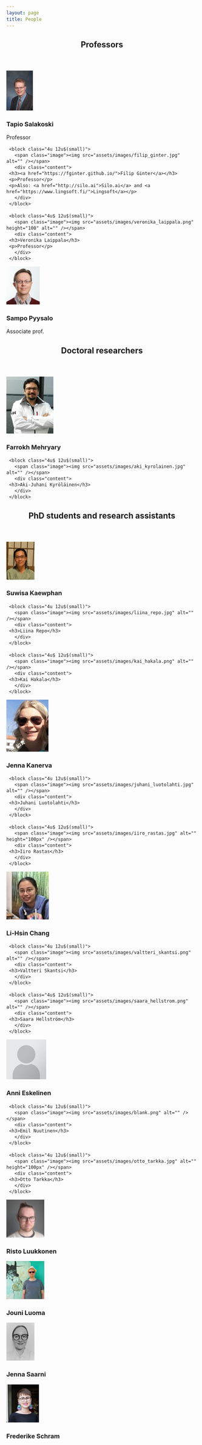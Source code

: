 ```yaml
---
layout: page
title: People
---
```


<section>
   <header class="major">
      <h2>Professors</h2>
   </header>
   <div class="row">
     <block class="4u 12u$(small)">
       <span class="image"><img src="assets/images/sala_web.jpg" alt="" /></span>
       <div class="content">
	 <h3>Tapio Salakoski</h3>
	 <p>Professor</p>
       </div>
     </block>
	
     <block class="4u 12u$(small)">
       <span class="image"><img src="assets/images/filip_ginter.jpg" alt="" /></span>
       <div class="content">
	 <h3><a href="https://fginter.github.io/">Filip Ginter</a></h3>
	 <p>Professor</p>
	 <p>Also: <a href="http://silo.ai">Silo.ai</a> and <a href="https://www.lingsoft.fi/">Lingsoft</a></p>
       </div>
     </block>
     
     <block class="4u$ 12u$(small)">
       <span class="image"><img src="assets/images/veronika_laippala.png" height="100" alt="" /></span>
       <div class="content">
	 <h3>Veronika Laippala</h3>
	 <p>Professor</p>
       </div>
     </block>
   </div> 
   <div class="row">
     <block class="4u$ 12u$(small)">
       <span class="image"><img src="assets/images/sampo_pyysalo.png" height="100" alt="" /></span>
       <div class="content">
	 <h3>Sampo Pyysalo</h3>
	 <p>Associate prof.</p>
       </div>
     </block>
   </div>
<section>
   <header class="major">
      <h2>Doctoral researchers</h2>
   </header>
   <div class="row">
     <block class="4u 12u$(small)">
       <span class="image"><img src="assets/images/farrokh_mehryary.png" alt="" /></span>
       <div class="content">
	 <h3>Farrokh Mehryary</h3>
       </div>
     </block>
	   
     <block class="4u$ 12u$(small)">
       <span class="image"><img src="assets/images/aki_kyrolainen.jpg" alt="" /></span>
       <div class="content">
	 <h3>Aki-Juhani Kyröläinen</h3>
       </div>
     </block>

   </div>

</section>

<section>
   <header class="major">
      <h2>PhD students and research assistants</h2>
   </header>
   <div class="row">
     <block class="4u 12u$(small)">
       <span class="image"><img src="assets/images/suwisa_kaewphan.jpg" alt="" /></span>
       <div class="content">
	 <h3>Suwisa Kaewphan</h3>
       </div>
     </block>

     <block class="4u 12u$(small)">
       <span class="image"><img src="assets/images/liina_repo.jpg" alt="" /></span>
       <div class="content">
	 <h3>Liina Repo</h3>
       </div>
     </block>

     <block class="4u$ 12u$(small)">
       <span class="image"><img src="assets/images/kai_hakala.png" alt="" /></span>
       <div class="content">
	 <h3>Kai Hakala</h3>
       </div>
     </block>
   </div>
   
   <div class="row">
     <block class="4u 12u$(small)">
       <span class="image"><img src="assets/images/jenna_kanerva.png" alt="" /></span>
       <div class="content">
	 <h3>Jenna Kanerva</h3>
       </div>
     </block>

     <block class="4u 12u$(small)">
       <span class="image"><img src="assets/images/juhani_luotolahti.jpg" alt="" /></span>
       <div class="content">
	 <h3>Juhani Luotolahti</h3>
       </div>
     </block>

     <block class="4u$ 12u$(small)">
       <span class="image"><img src="assets/images/iiro_rastas.jpg" alt="" height="100px" /></span>
       <div class="content">
	 <h3>Iiro Rastas</h3>
       </div>
     </block>
   </div>
   
   <div class="row">
     <block class="4u 12u$(small)">
       <span class="image"><img src="assets/images/lihsin_chang.jpg" alt="" /></span>
       <div class="content">
	 <h3>Li-Hsin Chang</h3>
       </div>
     </block>
	
     <block class="4u 12u$(small)">
       <span class="image"><img src="assets/images/valtteri_skantsi.png" alt="" /></span>
       <div class="content">
	 <h3>Valtteri Skantsi</h3>
       </div>
     </block>
     
     <block class="4u$ 12u$(small)">
       <span class="image"><img src="assets/images/saara_hellstrom.png" alt="" /></span>
       <div class="content">
	 <h3>Saara Hellström</h3>
       </div>
     </block>
   </div>
   
     
  <div class="row">
     <block class="4u 12u$(small)">
       <span class="image"><img src="assets/images/blank.png" alt="" /></span>
       <div class="content">
	 <h3>Anni Eskelinen</h3>
       </div>
     </block>
	
     <block class="4u 12u$(small)">
       <span class="image"><img src="assets/images/blank.png" alt="" /></span>
       <div class="content">
	 <h3>Emil Nuutinen</h3>
       </div>
     </block>
	  
     <block class="4u 12u$(small)">
       <span class="image"><img src="assets/images/otto_tarkka.jpg" alt="" height="100px" /></span>
       <div class="content">
	 <h3>Otto Tarkka</h3>
       </div>
     </block>
     
   </div>
   <div class="row">
     <block class="4u 12u$(small)">
       <span class="image"><img src="assets/images/risto-luukkonen.jpg" alt="" height="100px" /></span>
       <div class="content">
	 <h3>Risto Luukkonen</h3>
       </div>
     </block>
	   
   <block class="4u 12u$(small)">
     <span class="image"><img src="assets/images/jouniluoma.jpg" alt="" height="100px" /></span>
     <div class="content">
       <h3>Jouni Luoma</h3>
      </div>
     </block>
	   
   <block class="4u 12u$(small)">
      <span class="image"><img src="assets/images/jenna_saarni.PNG" alt="" height="100px" /></span>
      <div class="content">
	<h3>Jenna Saarni</h3>
       </div>
     </block>
	   
   </div>
   <div class="row">
     <block class="4u 12u$(small)">
       <span class="image"><img src="assets/images/Frederike_Schram.jpg" alt="" height="100px" /></span>
       <div class="content">
	 <h3>Frederike Schram</h3>
       </div>
     </block>
   </div>
</section>
